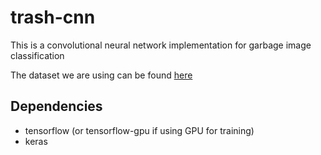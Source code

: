 # trash-cnn

This is a convolutional neural network implementation for garbage image classification

The dataset we are using can be found [here](https://github.com/garythung/trashnet/blob/master/data/dataset-resized.zip)

## Dependencies
- tensorflow (or tensorflow-gpu if using GPU for training)
- keras
